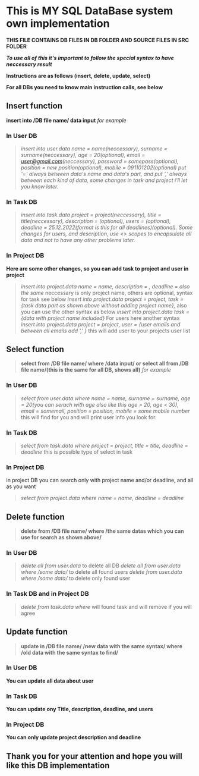 # This is MY SQL DataBase system own implementation 


**THIS FILE CONTAINS DB FILES IN DB FOLDER AND SOURCE FILES IN SRC FOLDER**

***To use all of this it's important to follow the special syntax to have neccessary result***

**Instructions are as follows (insert, delete, update, select)**

**For all DBs you need to know main instruction calls, see below**
## Insert function
**insert into /DB file name/ data input** 
*for example*
### In User DB 
 >*insert into user.data name = name(neccessary), surname = surname(neccessary), age = 20(optional), email = user@gmail.com(neccessary), password = somepass(optional), position = new position(optional), mobile = 091101202(optional)
 put '=' always between data's name and data's part, and put ',' always between each kind of data, some changes in task and project i'll let you know later.*
 
### In Task DB 

  >*insert into task.data project = project(neccessary), title = title(neccessary), description = <some description>(optional), users = <some user email>
  (optional), deadline = 25.12.2022(format is this for all deadlines)(optional).
  Some changes for users, and description, use <> scopes to encapsulate all data and not to have any other problems later.*
  
### In Project DB
  **Here are some other changes, so you can add task to project and user in project**
 >*insert into project.data name = name, description = <the same syntax>, deadline = also the same*
 neccessary is only project name, others are optional,
 syntax for task see below
 >*insert into project.data project = project, task = {task data part as shown above without adding project name},* also you can use the other syntax as below
 >*insert into project.data task = {data with project name included}*
 For users here another syntax
 >*insert into project.data project = project, user = {user emails and between all emails add ',' }*
 this will add user to your projects user list
 
## Select function
 >**select from /DB file name/ where /data input/  or  select all from /DB file name/(this is the same for all DB, shows all)** 
*for example*
### In User DB 
 >*select from user.data where name = name, surname = surname, age = 20(you can serach with age also like this age > 20, age < 30), email = somemail, 
 position = position, mobile = some mobile number* this will find for you and will print user info you look for.
 
### In Task DB 
  >*select from task.data where project = project, title = title, deadline = deadline*
   this is possible type of select in task
### In Project DB
  in project DB you can search only with project name and/or deadline, and all as you want
  >*select from project.data where name = name, deadline = deadline*

## Delete function
>**delete from /DB file name/ where /the same datas which you can use for search as shown above/**
### In User DB
>*delete all from user.data* to delete all DB
>*delete all from user.data where /some data/* to delete all found users
>*delete from user.data where /some data/* to delete only found user

### In Task DB and in Project DB
>*delete from task.data where* will found task and will remove if you will agree                                                                                                                                  
## Update function
>**update in /DB file name/ /new data with the same syntax/ where /old data with the same syntax to find/**

### In User DB
**You can update all data about user**
### In Task DB
**You can update ony Title, description, deadline, and users**
### In Project DB
**You can only update project description and deadline**
                                                                                                                                  
## Thank you for your attention and hope you will like this DB implementation
